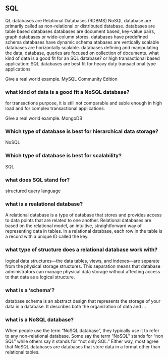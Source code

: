 
## SQL	
QL databases are Relational Databases (RDBMS)	NoSQL database are primarily called as non-relational or distributed database.
databases are table based databases	databases are document based, key-value pairs, graph databases or wide-column stores.
databases have predefined schema	databases have dynamic schema
atabases are vertically scalable	databases are horizontally scalable.
databases defining and manipulating the data,	database, queries are focused on collection of documents.
what kind of data is a good fit for an SQL database?
or high transactional based application: SQL databases are best fit for heavy duty transactional type applications

Give a real world example.
MySQL Community Edition

### what kind of data is a good fit a NoSQL database?
for transactions purpose, it is still not comparable and sable enough in high load and for complex transactional applications.

Give a real world example.
MongoDB

### Which type of database is best for hierarchical data storage?
NoSQL

### Which type of database is best for scalability?
SQL

### what does SQL stand for?
structured query language

### what is a realational database?
A relational database is a type of database that stores and provides access to data points that are related to one another. Relational databases are based on the relational model, an intuitive, straightforward way of representing data in tables. In a relational database, each row in the table is a record with a unique ID called the key.

### what type of structure does a relational database work with?
logical data structures—the data tables, views, and indexes—are separate from the physical storage structures. This separation means that database administrators can manage physical data storage without affecting access to that data as a logical structure.

### what is a ‘schema’?
database schema is an abstract design that represents the storage of your data in a database. It describes both the organization of data and …

### what is a NoSQL database?
When people use the term “NoSQL database”, they typically use it to refer to any non-relational database. Some say the term “NoSQL” stands for “non SQL” while others say it stands for “not only SQL.” Either way, most agree that NoSQL databases are databases that store data in a format other than relational tables.
